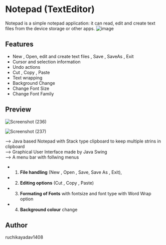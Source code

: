# Notepad (TextEditor)
Notepad is a simple notepad application: it can read, edit and create text files from the device storage or other apps.
 ![image](https://user-images.githubusercontent.com/89564330/171341934-785b951b-0900-417c-9f79-651c934c33fd.png)  

## Features

- New , Open, edit and create text files , Save , SaveAs , Exit
- Cursor and selection information
- Undo actions
- Cut , Copy , Paste
- Text wrapping
- Background Change 
- Change Font Size
- Change Font Family

## Preview
![Screenshot (236)](https://github.com/ruchikayadav1408/Text-Editor/assets/86114973/db4a7dfb-5a2e-4a8d-aeff-8ceb7f043167)



![Screenshot (237)](https://github.com/ruchikayadav1408/Text-Editor/assets/86114973/a1b6b9f3-f60b-4ea4-8b64-9bd6d4dd30c7)



--> Java based Notepad with Stack type clipboard to keep multiple strins in clipboard\
--> Graphical User Interface made by Java Swing\
--> A menu bar with follwing menus
 * 1. **File handling** (New , Open , Save, Save As , Exit),
 * 2. **Editing options** (Cut , Copy , Paste)
 * 3. **Formating of Fonts** with fontsize and font type with Word Wrap option
 * 4. **Background colour** change

 ## Author
 ruchikayadav1408


